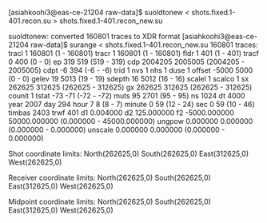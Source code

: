 [asiahkoohi3@eas-ce-21204 raw-data]$ suoldtonew < shots.fixed.1-401.recon.su  > shots.fixed.1-401.recon_new.su

suoldtonew: converted 160801 traces to XDR format
[asiahkoohi3@eas-ce-21204 raw-data]$ surange < shots.fixed.1-401.recon_new.su
160801 traces:
tracl    1 160801 (1 - 160801)
tracr    1 160801 (1 - 160801)
fldr     1 401 (1 - 401)
tracf    0 400 (0 - 0)
ep       319 519 (519 - 319)
cdp      2004205 2005005 (2004205 - 2005005)
cdpt     -6 394 (-6 - -6)
trid     1
nvs      1
nhs      1
duse     1
offset   -5000 5000 (0 - 0)
gelev    19 5013 (19 - 19)
sdepth   16 5012 (16 - 16)
scalel   1
scalco   1
sx       262625 312625 (262625 - 312625)
gx       262625 312625 (262625 - 312625)
counit   1
tstat    -73 -71 (-72 - -72)
muts     95 2701 (95 - 95)
ns       1024
dt       4000
year     2007
day      294
hour     7 8 (8 - 7)
minute   0 59 (12 - 24)
sec      0 59 (10 - 46)
timbas   2403
trwf     401
d1       0.004000
d2       125.000000
f2       -5000.000000 50000.000000 (0.000000 - 45000.000000)
ungpow   0.000000 0.000000 (0.000000 - 0.000000)
unscale  0.000000 0.000000 (0.000000 - 0.000000)

Shot coordinate limits:
	North(262625,0) South(262625,0) East(312625,0) West(262625,0)

Receiver coordinate limits:
	North(262625,0) South(262625,0) East(312625,0) West(262625,0)

Midpoint coordinate limits:
	North(262625,0) South(262625,0) East(312625,0) West(262625,0)
